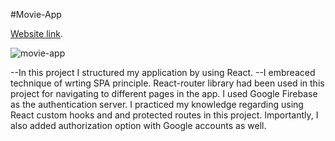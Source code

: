 #Movie-App

 [Website link](https://movie-app-two-psi.vercel.app/).

![movie-app](https://user-images.githubusercontent.com/92088301/180979251-a04ca828-1e0f-42c5-96c6-2e02c6e31175.gif)

--In this project I structured my application  by using React.
--I embreaced technique of wrting SPA principle. 
React-router library had been used in this project for navigating to different pages in the app.
I used Google Firebase as the authentication server. 
I practiced my knowledge regarding using React custom hooks and and protected routes in this project. 
Importantly, I also added authorization option with Google accounts as well. 

